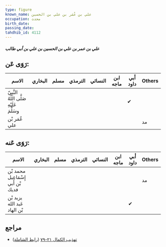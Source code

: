 ```yaml
---
type: figure
known_name: علي بن عُمَر بن علي بن الحسين
occupation: محدث
birth_date:
passing_date:
tahdhib_id: 4112
---
```

##### علي بن عمر بن علي بن الحسين بن علي بن أبي طالب

## رَوَى عَن:
| الاسم                                      | البخاري | مسلم | الترمذي | النسائي | ابن ماجه | أبي داود | Others |
| ------------------------------------------ | ------- | ---- | ------- | ------- | -------- | -------- | ------ |
| النَّبِيّ صَلَّى اللَّهُ عَلَيْهِ وسَلَّمَ |         |      |         |         |          | ✔        |        |
| عُمَر بْن علي                              |         |      |         |         |          |          | مد     |
## رَوَى عَنه:
| الاسم                              | البخاري | مسلم | الترمذي | النسائي | ابن ماجه | أبي داود | Others |
| ---------------------------------- | ------- | ---- | ------- | ------- | -------- | -------- | ------ |
| محمد بْن إِسْمَاعِيل بْن أَبي فديك |         |      |         |         |          |          | مد     |
| يزيد بْن عَبد الله بْن الهاد       |         |      |         |         |          | ✔        |        |
## مراجع
- [تهذيب الكمال ٢١-٧٩](obsidian://open?vault=Tahdhib-al-Kamal&file=Figures/٤١١٢-علي%20بن%20عمر%20بن%20علي%20بن%20الحسين%20بن%20علي%20بن%20أبي%20طالب) ([رابط الشاملة](https://shamela.ws/book/3722/10726))